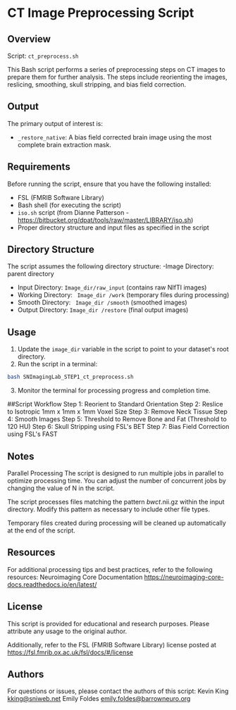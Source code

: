 # CT Image Preprocessing Script
 
## Overview

Script: `ct_preprocess.sh`

This Bash script performs a series of preprocessing steps on CT images to prepare them for further analysis. The steps include reorienting the images, reslicing, smoothing, skull stripping, and bias field correction.
  
## Output
 
The primary output of interest is:
- `_restore_native`: A bias field corrected brain image using the most complete brain extraction mask.
 
## Requirements
 
Before running the script, ensure that you have the following installed:
 
- FSL (FMRIB Software Library)
- Bash shell (for executing the script)
- `iso.sh` script (from Dianne Patterson - https://bitbucket.org/dpat/tools/raw/master/LIBRARY/iso.sh)
 - Proper directory structure and input files as specified in the script

## Directory Structure
 
The script assumes the following directory structure:
 -Image Directory: parent directory
- Input Directory: `Image_dir/raw_input` (contains raw NIfTI images)
- Working Directory: ` Image_dir /work` (temporary files during processing)
- Smooth Directory: ` Image_dir /smooth` (smoothed images)
- Output Directory: `Image_dir /restore` (final output images)
 
## Usage
 
1. Update the `image_dir` variable in the script to point to your dataset's root directory.
2. Run the script in a terminal:
 
```bash
bash SNImagingLab_STEP1_ct_preprocess.sh
```

3. Monitor the terminal for processing progress and completion time.

##Script Workflow 
Step 1: Reorient to Standard Orientation
Step 2: Reslice to Isotropic 1mm x 1mm x 1mm Voxel Size
Step 3: Remove Neck Tissue
Step 4: Smooth Images
Step 5: Threshold to Remove Bone and Fat (Threshold to 120 HU)
Step 6: Skull Stripping using FSL's BET
Step 7: Bias Field Correction using FSL's FAST

## Notes

Parallel Processing
The script is designed to run multiple jobs in parallel to optimize processing time. You can adjust the number of concurrent jobs by changing the value of N in the script.

The script processes files matching the pattern *bwct*.nii.gz within the input directory. Modify this pattern as necessary to include other file types.

Temporary files created during processing will be cleaned up automatically at the end of the script.

## Resources

For additional processing tips and best practices, refer to the following resources:
Neuroimaging Core Documentation https://neuroimaging-core-docs.readthedocs.io/en/latest/

## License

This script is provided for educational and research purposes. Please attribute any usage to the original author.

Additionally, refer to the FSL (FMRIB Software Library) license posted at  https://fsl.fmrib.ox.ac.uk/fsl/docs/#/license

## Authors
For questions or issues, please contact the authors of this script:
Kevin King kking@sniweb.net 
Emily Foldes emily.foldes@barrowneuro.org

